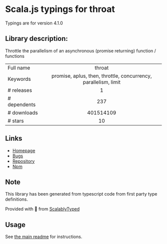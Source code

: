 
# Scala.js typings for throat

Typings are for version 4.1.0

## Library description:
Throttle the parallelism of an asynchronous (promise returning) function / functions

|                    |                 |
| ------------------ | :-------------: |
| Full name          | throat |
| Keywords           | promise, aplus, then, throttle, concurrency, parallelism, limit |
| # releases         | 1 |
| # dependents       | 237 |
| # downloads        | 401514109 |
| # stars            | 10 |

## Links
- [Homepage](https://github.com/ForbesLindesay/throat#readme)
- [Bugs](https://github.com/ForbesLindesay/throat/issues)
- [Repository](https://github.com/ForbesLindesay/throat)
- [Npm](https://www.npmjs.com/package/throat)
    


## Note
This library has been generated from typescript code from first party type definitions.

Provided with :purple_heart: from [ScalablyTyped](https://github.com/oyvindberg/ScalablyTyped)

## Usage
See [the main readme](../../readme.md) for instructions.


